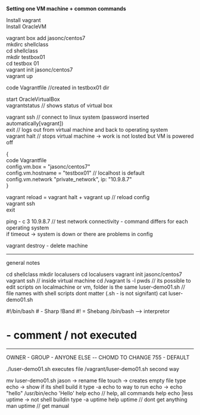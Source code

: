 **Setting one VM machine + common commands**

Install vagrant  
Install OracleVM  

vagrant box add jasonc/centos7  
mkdirc shellclass   
cd shellclass  
mkdir testbox01  
cd testbox 01  
vagrant init jasonc/centos7  
vagrant up  

code Vagrantfile //created in testbox01 dir  

start OracleVirtualBox  
vagrantstatus // shows status of virtual box  

vagrant ssh // connect to linux system (password inserted automatically[vagrant])  
exit // logs out from virtual machine and back to operating system  
vagrant halt // stops virtual machine -> work is not losted but VM is powered off  

{   
code Vagrantfile  
config.vm.box = "jasonc/centos7"  
config.vm.hostname = "testbox01" // localhost is default  
config.vm.network "private_network", ip: "10.9.8.7"  
}  


vagrant reload = vagrant halt + vagrant up // reload config  
vagrant ssh  
exit  


ping - c 3 10.9.8.7 // test network connectivity - command differs for each operating system  
if timeout -> system is down or there are problems in config  

vagrant destroy - delete machine



-----

general notes

cd shellclass
mkdir localusers
cd localusers
vagrant init jasonc/centos7
vagrant ssh // inside virtual machine
cd /vagrant
ls -l
pwds
// its possible to edit scripts on localmachine or vm, folder is the same
luser-demo01.sh // file names with shell scripts dont matter (.sh - is not signifant)
cat luser-demo01.sh

#!/bin/bash # - Sharp !Band #! = Shebang
/bin/bash --> interpretor

# - comment / not executed
----
OWNER - GROUP - ANYONE ELSE -- CHOMD TO CHANGE 755 - DEFAULT

./luser-demo01.sh executes file
/vagrant/luser-demo01.sh second way

mv luser-demo01.sh jason -> rename file
touch -> creates empty file
type echo -> show if its shell build it 
type -a echo
to way to run echo ->
echo "hello"
/usr/bin/echo 'Hello'
help echo // help, all commands
help echo |less
uptime -> not shell buildin
type -a uptime
help uptime // dont get anything
man uptime // get manual


